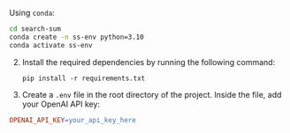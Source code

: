 

Using `conda`:
``` bash
cd search-sum
conda create -n ss-env python=3.10
conda activate ss-env
```

2. Install the required dependencies by running the following command:
   ```
   pip install -r requirements.txt
   ```

3. Create a `.env` file in the root directory of the project. Inside the file, add your OpenAI API key:

```makefile
OPENAI_API_KEY=your_api_key_here